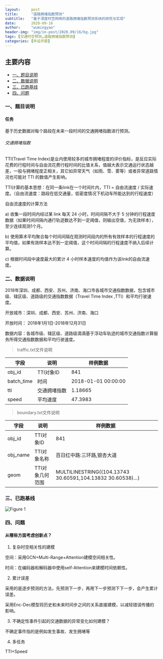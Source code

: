 ```yaml
---
layout:     post
title:      "道路拥堵指数预测"
subtitle:   "基于深度时空网络的道路拥堵指数预测系统的研究与实现"
date:       2020-09-16
author:     "wumingyao"
header-img: "img/in-post/2020.09/16/bg.jpg"
tags: [交通时空预测,道路拥堵指数预测]
categories: [毕设开题]
---
```


## 主要内容
* [一、题目说明](#p1)
* [二、数据说明](#p2)
* [三、已跑基线](#p3)
* [四、问题](#p4)

###  <span id="p1">一、题目说明</span>
#### 任务
基于历史数据对每个路段在未来一段时间的交通拥堵指数进行预测。

###### 交通拥堵指数
TTI(Travel Time Index)是业内使用较多的城市拥堵程度的评价指标，是反应实际花费的行程时间与自由流花费行程时间的比值关系，值越大表示交通运行状态越差，一般与拥堵程度正相关，其它如异常天气（如雨、雪、雾等）或者异常道路情况也可能对 TTI 的数值产生影响。

TTI计算的基本思想：在同一条link在一个时间片内，TTI = 自由流速度 / 实际速度。（自由流速度：路段在低交通量，低密度情况下机动车所能达到的行程速度）

自由流速度的计算方法

a) 收集一段时间内经过某 link 每天 24 小时，时间间隔不大于 5 分钟的行程速度数据（如果时间间隔内通行轨迹数达不到一定阈值，则输出空值，为无效样本），至少连续观测1个月。

b) 使用算术平均聚合每个时间间隔在观测时间段内的所有有效样本的行程速度的平均值，如果有效样本达不到一定阈值，这个时间间隔的行程速度不纳入后续计算。

c) 根据时间段中速度最大的累计 4 小时样本速度的均值作为该link的自由流速度。

### <span id="p2">二、数据说明</span>
2018年深圳、成都、西安、苏州、济南、海口市各城市交通指数数据，包含城市级、辖区级、道路级的交通指数数据（Travel Time Index ,TTI）和平均行驶速度。

开放城市：深圳、成都、西安、苏州、济南、海口

开放时间： 2018年1月1日-2018年12月31日

数据内容：各城市级、辖区级、道路级滴滴基于浮动车轨迹的城市交通指数计算服务所得交通指数数据和平均行驶速度。

> traffic.txt文件说明

|字段|说明|样例数据|
|----|----|----|
|obj_id|TTI对象ID|841|
|batch_time|时间|2018-01-01 00:00:00|
|tti|交通拥堵指数|1.18665|
|speed|平均速度|47.3983|

> boundary.txt文件说明

|字段|说明|样例数据|
|----|----|----|
|obj_id|TTI对象ID|841|
|obj_name|TTI对象名称|百日红中路:三环路,银杏大道|
|geom|TTI对象几何范围|MULTILINESTRING((104.13743 30.60591,104.13832 30.60538)…)|

### <span id="p3">三、已跑基线</span>
![Figure 1](../../../../../../img/in-post/2020.09/16/baseline.jpg)

### <span id="p4">四、问题</span>
#### 从哪些方面考虑创新点？
1) 复杂时空相关性的建模

空间：采用GCN+Multi-Range+Attention建模空间相关性。

时间：在编码器和解码器中使用self-Attention来建模时间依赖性。

2) 累计误差

采用的是逐步预测的方法，先预测下一步，再用下一步预测下下一步，会产生累计误差。

采用Enc-Dec模型将历史和未来时间步之间的关系直接建模，以减轻错误传播的影响。

3) 不确定性事件引起的交通数据的异常变化如何建模？

不确定事件指的是例如发生事故、发生拥堵等

4) 多任务

TTI+Speed